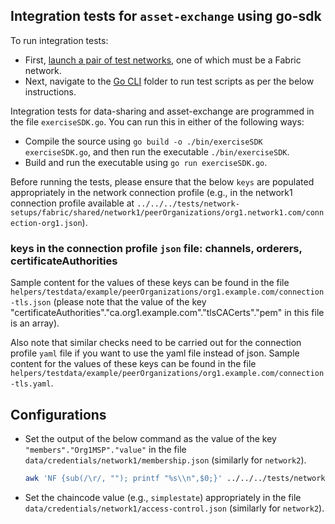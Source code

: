 <!--
 Copyright IBM Corp. All Rights Reserved.

 SPDX-License-Identifier: CC-BY-4.0
 -->

## Integration tests for `asset-exchange` using go-sdk
To run integration tests:
- First, [launch a pair of test networks](../../../tests/network-setups/fabric/dev/), one of which must be a Fabric network.
- Next, navigate to the [Go CLI](../../../samples/fabric/go-cli/) folder to run test scripts as per the below instructions.

Integration tests for data-sharing and asset-exchange are programmed in the file `exerciseSDK.go`. You can run this in either of the following ways:
- Compile the source using `go build -o ./bin/exerciseSDK exerciseSDK.go`, and then run the executable `./bin/exerciseSDK`.
- Build and run the executable using `go run exerciseSDK.go`.

Before running the tests, please ensure that the below `keys` are populated appropriately in the network connection profile (e.g., in the network1 connection profile available at `../../../tests/network-setups/fabric/shared/network1/peerOrganizations/org1.network1.com/connection-org1.json`).

### keys in the connection profile `json` file: channels, orderers, certificateAuthorities

Sample content for the values of these keys can be found in the file `helpers/testdata/example/peerOrganizations/org1.example.com/connection-tls.json` (please note that the value of the key "certificateAuthorities"."ca.org1.example.com"."tlsCACerts"."pem" in this file is an array).

Also note that similar checks need to be carried out for the connection profile `yaml` file if you want to use the yaml file instead of json. Sample content for the values of these keys can be found in the file `helpers/testdata/example/peerOrganizations/org1.example.com/connection-tls.yaml`.

## Configurations

- Set the output of the below command as the value of the key `"members"."Org1MSP"."value"` in the file `data/credentials/network1/membership.json` (similarly for `network2`).
  ```bash
  awk 'NF {sub(/\r/, ""); printf "%s\\n",$0;}' ../../../tests/network-setups/fabric/shared/network1/peerOrganizations/org1.network1.com/peers/peer0.org1.network1.com/msp/cacerts/localhost-7054-ca-org1-network1-com.pem
  ```
- Set the chaincode value (e.g., `simplestate`) appropriately in the file `data/credentials/network1/access-control.json` (similarly for `network2`).
